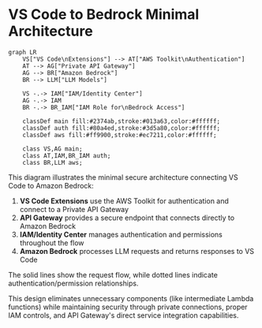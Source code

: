 # VS Code to Bedrock Minimal Architecture

```mermaid
graph LR
    VS["VS Code\nExtensions"] --> AT["AWS Toolkit\nAuthentication"]
    AT --> AG["Private API Gateway"]
    AG --> BR["Amazon Bedrock"]
    BR --> LLM["LLM Models"]
    
    VS -.-> IAM["IAM/Identity Center"]
    AG -.-> IAM
    BR -.-> BR_IAM["IAM Role for\nBedrock Access"]
    
    classDef main fill:#2374ab,stroke:#013a63,color:#ffffff;
    classDef auth fill:#80a4ed,stroke:#3d5a80,color:#ffffff;
    classDef aws fill:#ff9900,stroke:#ec7211,color:#ffffff;
    
    class VS,AG main;
    class AT,IAM,BR_IAM auth;
    class BR,LLM aws;
```

This diagram illustrates the minimal secure architecture connecting VS Code to Amazon Bedrock:

1. **VS Code Extensions** use the AWS Toolkit for authentication and connect to a Private API Gateway
2. **API Gateway** provides a secure endpoint that connects directly to Amazon Bedrock
3. **IAM/Identity Center** manages authentication and permissions throughout the flow
4. **Amazon Bedrock** processes LLM requests and returns responses to VS Code

The solid lines show the request flow, while dotted lines indicate authentication/permission relationships.

This design eliminates unnecessary components (like intermediate Lambda functions) while maintaining security through private connections, proper IAM controls, and API Gateway's direct service integration capabilities.
